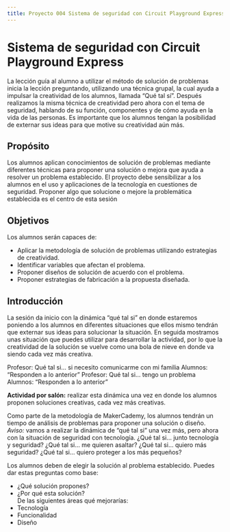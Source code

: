 ```yaml
---
title: Proyecto 004 Sistema de seguridad con Circuit Playground Express
---
```


# Sistema de seguridad con Circuit Playground Express
La lección guía al alumno a utilizar el método de solución de problemas inicia la lección preguntando, utilizando una técnica grupal, la cual ayuda a impulsar la creatividad de los alumnos, llamada “Qué tal sí”. Después realizamos la misma técnica de creatividad pero ahora con el tema de seguridad, hablando de su función, componentes y de cómo ayuda en la vida de las personas. Es importante que los alumnos tengan la posibilidad de externar sus ideas para que motive su creatividad aún más.

## Propósito
Los alumnos aplican conocimientos de solución de problemas mediante diferentes técnicas para proponer una solución o mejora que ayuda a resolver un problema establecido. El proyecto debe sensibilizar a los alumnos en el uso y aplicaciones de la tecnología en cuestiones de seguridad. Proponer algo que solucione o mejore la problemática establecida es el centro de esta sesión

## Objetivos
Los alumnos serán capaces de: 
- Aplicar la metodología de solución de problemas utilizando estrategias de creatividad. 
- Identificar variables que afectan el problema. 
- Proponer diseños de solución de acuerdo con el problema. 
- Proponer estrategias de fabricación a la propuesta diseñada.

## Introducción 
La sesión da inicio con la dinámica “qué tal si”  en donde estaremos poniendo a los alumnos en diferentes situaciones que ellos mismo tendrán que externar sus ideas para  solucionar la situación. En seguida mostramos unas situación que puedes utilizar para desarrollar la actividad, por lo que la creatividad de la solución se vuelve como una bola de nieve en donde va siendo cada vez más creativa.

Profesor: Qué tal si… si necesito comunicarme con mi familia 
Alumnos: “Responden a lo anterior” 
Profesor: Qué tal si… tengo un problema 
Alumnos: “Responden a lo anterior”

**Actividad por salón:** realizar esta dinámica una vez en donde los alumnos proponen soluciones creativas, cada vez más creativas.

Como parte de la metodología de MakerCademy, los alumnos tendrán un tiempo de análisis de problemas para proponer una solución o diseño. 
*Aviso:* vamos a realizar  la dinámica de “qué tal si” una vez más, pero ahora con la situación de seguridad con tecnología. ¿Qué tal si… junto tecnología y seguridad? ¿Qué tal si… me quieren asaltar? ¿Qué tal si… quiero más seguridad? ¿Qué tal si… quiero proteger a los más pequeños?

Los alumnos deben de elegir la solución al problema establecido. Puedes dar estas preguntas como base:
- ¿Qué solución propones?   
- ¿Por qué esta solución?   
De las siguientes áreas qué mejorarías:      
- Tecnología      
- Funcionalidad      
- Diseño
